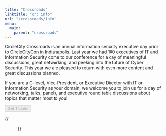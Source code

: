 ```yaml
---
title: "Crossroads"
linktitle: "cr: info"
url: "/crossroads/info"
menu:
  main:
    parent: "crossroads"
---
```

CircleCity Crossroads is an annual information security executive day prior to CircleCityCon in Indianapolis.
Last year we had 100 executives of IT and Information Security come to our conference for a day of meaningful discussions, great networking, and peeking into the future of Cyber Security.
This year we are pleased to return with even more content and great discussions planned.


If you are a C-level, Vice-President, or Executive Director with IT or Information Security as your domain, we welcome you to join us for a day of networking, talks, panels, and executive round table discussions about topics that matter most to you!


<button type="button" disabled
  class="btn btn-template-main" 
  href="https://www.eventbrite.com/e/circlecitycrossroads-2019-tickets-56662514105">
  <i class="fa fa-ticket" aria-hidden="true"></i>
  Get Tickets
</button>

[{{<figure src="/img/cr_keynotes.jpg" class="center w-100 h-auto">}}][tic]

[tic]: https://www.eventbrite.com/e/circlecitycrossroads-2019-tickets-56662514105

